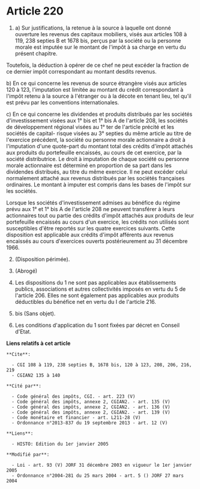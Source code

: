 # Article 220

1. a) Sur justifications, la retenue à la source à laquelle ont donné ouverture les revenus des capitaux mobiliers, visés aux
articles 108 à 119, 238 septies B et 1678 bis, perçus par la société ou la personne morale est imputée sur le montant de
l'impôt à sa charge en vertu du présent chapitre.

Toutefois, la déduction à opérer de ce chef ne peut excéder la fraction de ce dernier impôt correspondant au montant desdits
revenus.

b) En ce qui concerne les revenus de source étrangère visés aux articles 120 à 123, l'imputation est limitée au montant du
crédit correspondant à l'impôt retenu à la source à l'étranger ou à la décote en tenant lieu, tel qu'il est prévu par les
conventions internationales.

c) En ce qui concerne les dividendes et produits distribués par les sociétés d'investissement visées aux 1° bis et 1° bis A
de l'article 208, les sociétés de développement régional visées au 1° ter de l'article précité et les sociétés de capital-
risque visées au 3° septies du même article au titre de l'exercice précédent, la société ou personne morale actionnaire a
droit à l'imputation d'une quote-part du montant total des crédits d'impôt attachés aux produits du portefeuille encaissés,
au cours de cet exercice, par la société distributrice. Le droit à imputation de chaque société ou personne morale
actionnaire est déterminé en proportion de sa part dans les dividendes distribués, au titre du même exercice. Il ne peut
excéder celui normalement attaché aux revenus distribués par les sociétés françaises ordinaires. Le montant à imputer est
compris dans les bases de l'impôt sur les sociétés.

Lorsque les sociétés d'investissement admises au bénéfice du régime prévu aux 1° et 1° bis A de l'article 208 ne peuvent
transférer à leurs actionnaires tout ou partie des crédits d'impôt attachés aux produits de leur portefeuille encaissés au
cours d'un exercice, les crédits non utilisés sont susceptibles d'être reportés sur les quatre exercices suivants. Cette
disposition est applicable aux crédits d'impôt afférents aux revenus encaissés au cours d'exercices ouverts postérieurement
au 31 décembre 1966.

2. (Disposition périmée).

3. (Abrogé)

4. Les dispositions du 1 ne sont pas applicables aux établissements publics, associations et autres collectivités imposés en
vertu du 5 de l'article 206. Elles ne sont également pas applicables aux produits déductibles du bénéfice net en vertu du I
de l'article 216.

4. bis (Sans objet).

5. Les conditions d'application du 1 sont fixées par décret en Conseil d'Etat.

**Liens relatifs à cet article**

	**Cite**:

	  - CGI 108 à 119, 238 septies B, 1678 bis, 120 à 123, 208, 206, 216, 219
	  - CGIAN2 135 à 140

	**Cité par**:

	  - Code général des impôts, CGI. - art. 223 (V)
	  - Code général des impôts, annexe 2, CGIAN2. - art. 135 (V)
	  - Code général des impôts, annexe 2, CGIAN2. - art. 136 (V)
	  - Code général des impôts, annexe 2, CGIAN2. - art. 139 (V)
	  - Code monétaire et financier - art. L211-28 (V)
	  - Ordonnance n°2013-837 du 19 septembre 2013 - art. 12 (V)

	**Liens**:

	  - HISTO: Edition du 1er janvier 2005

	**Modifié par**:

	  - Loi - art. 93 (V) JORF 31 décembre 2003 en vigueur le 1er janvier 2005
	  - Ordonnance n°2004-281 du 25 mars 2004 - art. 5 () JORF 27 mars 2004
